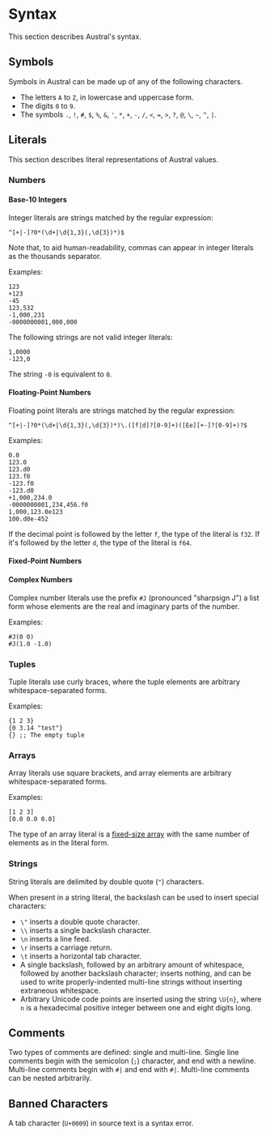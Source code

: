 # Syntax

This section describes Austral's syntax.

## Symbols

Symbols in Austral can be made up of any of the following characters.

- The letters `A` to `Z`, in lowercase and uppercase form.
- The digits `0` to `9`.
- The symbols `.`, `!`, `#`, `$`, `%`, `&`, `'`, `*`, `+`, `-`, `/`, `<`, `=`,
  `>`, `?`, `@`, `\`, `~`, `^`, `|`.

## Literals

This section describes literal representations of Austral values.

### Numbers

#### Base-10 Integers

Integer literals are strings matched by the regular expression:

```
^[+|-]?0*(\d+|\d{1,3}(,\d{3})*)$
```

Note that, to aid human-readability, commas can appear in integer literals as
the thousands separator.

Examples:

```
123
+123
-45
123,532
-1,000,231
-0000000001,000,000
```

The following strings are not valid integer literals:

```
1,0000
-123,0
```

The string `-0` is equivalent to `0`.

#### Floating-Point Numbers

Floating point literals are strings matched by the regular expression:

```
^[+|-]?0*(\d+|\d{1,3}(,\d{3})*)\.([f|d]?[0-9]+)([Ee][+-]?[0-9]+)?$
```

Examples:

```
0.0
123.0
123.d0
123.f0
-123.f0
-123.d0
+1,000,234.0
-0000000001,234,456.f0
1,000,123.0e123
100.d0e-452
```

If the decimal point is followed by the letter `f`, the type of the literal is
`f32`. If it's followed by the letter `d`, the type of the literal is `f64`.

#### Fixed-Point Numbers

#### Complex Numbers

Complex number literals use the prefix `#J` (pronounced "sharpsign J") a list
form whose elements are the real and imaginary parts of the number.

Examples:

```
#J(0 0)
#J(1.0 -1.0)
```

### Tuples

Tuple literals use curly braces, where the tuple elements are arbitrary
whitespace-separated forms.

Examples:

```
{1 2 3}
{0 3.14 "test"}
{} ;; The empty tuple
```

### Arrays

Array literals use square brackets, and array elements are arbitrary
whitespace-separated forms.

Examples:

```
[1 2 3]
[0.0 0.0 0.0]
```

The type of an array literal is a [fixed-size array](#type:fixed-size-array)
with the same number of elements as in the literal form.

### Strings

String literals are delimited by double quote (`"`) characters.

When present in a string literal, the backslash can be used to insert special
characters:

- `\"` inserts a double quote character.
- `\\` inserts a single backslash character.
- `\n` inserts a line feed.
- `\r` inserts a carriage return.
- `\t` inserts a horizontal tab character.
- A single backslash, followed by an arbitrary amount of whitespace, followed by
  another backslash character; inserts nothing, and can be used to write
  properly-indented multi-line strings without inserting extraneous whitespace.
- Arbitrary Unicode code points are inserted using the string `\U{n}`, where `n`
  is a hexadecimal positive integer between one and eight digits long.

## Comments

Two types of comments are defined: single and multi-line. Single line comments
begin with the semicolon (`;`) character, and end with a newline. Multi-line
comments begin with `#|` and end with `#|`. Multi-line comments can be nested
arbitrarily.

## Banned Characters

A tab character (`U+0009`) in source text is a syntax error.
